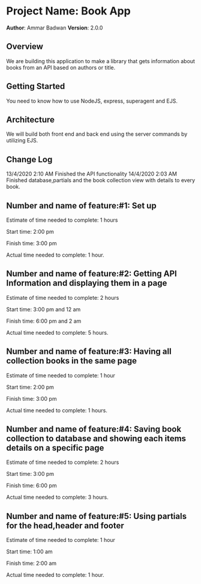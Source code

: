# Project Name: Book App

**Author**: Ammar Badwan
**Version**: 2.0.0

## Overview

We are building this application to make a library that gets information about books from an API based on authors or title.

## Getting Started

You need to know how to use NodeJS, express, superagent and EJS.

## Architecture

We will build both front end and back end using the server commands by utilizing EJS.

## Change Log

13/4/2020 2:10 AM Finished the API functionality
14/4/2020 2:03 AM Finished database,partials and the book collection view with details to every book.

## Number and name of feature:#1: Set up

Estimate of time needed to complete: 1 hours

Start time: 2:00 pm

Finish time: 3:00 pm

Actual time needed to complete: 1 hour.

## Number and name of feature:#2: Getting API Information and displaying them in a page

Estimate of time needed to complete: 2 hours

Start time: 3:00 pm and 12 am

Finish time: 6:00 pm and 2 am

Actual time needed to complete: 5 hours.

## Number and name of feature:#3: Having all collection books in the same page

Estimate of time needed to complete: 1 hour

Start time: 2:00 pm

Finish time: 3:00 pm

Actual time needed to complete: 1 hours.

## Number and name of feature:#4: Saving book collection to database and showing each items details on a specific page

Estimate of time needed to complete: 2 hours

Start time: 3:00 pm

Finish time: 6:00 pm

Actual time needed to complete: 3 hours.

## Number and name of feature:#5: Using partials for the head,header and footer

Estimate of time needed to complete: 1 hour

Start time: 1:00 am

Finish time: 2:00 am

Actual time needed to complete: 1 hour.